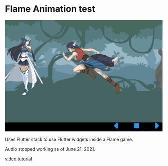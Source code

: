 # Flame Animation test

![screenshot](docs/images/screenshot.gif)

Uses Flutter stack to use Flutter widgets inside a Flame game.

Audio stopped working as of June 21, 2021.  

[video tutorial](https://youtu.be/v_Yb95vdMEM)

